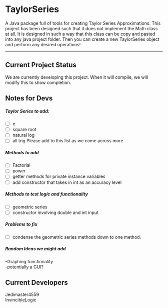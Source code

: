 # TaylorSeries
A Java package full of tools for creating Taylor Series Approximations. This project has been designed such that 
it does not implement the Math class at all. It is designed in such a way that this class can be copy and pasted
into any java project folder. Then you can create a new TaylorSeries object and perform any desired operations!

<hr>

## Current Project Status
We are currently developing this project. When it will compile, we will modify this to show completion.

## Notes for Devs
##### Taylor Series to add:
- [ ] e
- [ ] square root
- [ ] natural log
- [ ] all trig
Please add to this list as we come across more.</br>

##### Methods to add
- [ ] Factorial</br>
- [ ] power<br/>
- [ ] getter methods for private instance variables</br>
- [ ] add constructor that takes in int as an accuracy level

##### Methods to test logic and functionality
- [ ] geometric series</br>
- [ ] constructor involving double and int input

##### Problems to fix
- [ ] condense the geometric series methods down to one method.

##### Random Ideas we might add
-Graphing functionality</br>
-potentially a GUI?


## Current Developers
Jedimaster4559 </br>
InvincibleLogic
